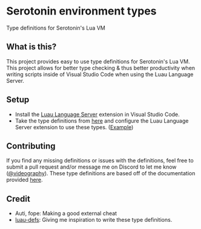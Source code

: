 # Serotonin environment types
Type definitions for Serotonin's Lua VM

## What is this?
This project provides easy to use type definitions for Serotonin's Lua VM. This project allows for better type checking & thus better productivity when writing scripts inside of Visual Studio Code when using the Luau Language Server. 

## Setup
- Install the [Luau Language Server](https://marketplace.visualstudio.com/items?itemName=JohnnyMorganz.luau-lsp) extension in Visual Studio Code.
- Take the type definitions from [here](https://github.com/loud2pro/serotonin-type-defs/tree/main/types) and configure the Luau Language Server extension to use these types. ([Example](https://github.com/loud2pro/serotonin-type-defs/tree/main/example/))

## Contributing
If you find any missing definitions or issues with the definitions, feel free to submit a pull request and/or message me on Discord to let me know ([@videography](https://discord.com/users/1211097252790018104)). These type definitions are based off of the documentation provided [here](https://serotonin-1.gitbook.io/serotonin-docs).

## Credit
- Auti, fope: Making a good external cheat
- [luau-defs](https://github.com/rocult/luau-defs): Giving me inspiration to write these type definitions.
